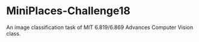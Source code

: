 # MiniPlaces-Challenge18

An image classification task of MIT 6.819/6.869 Advances Computer Vision class.
